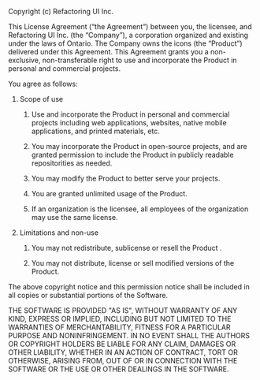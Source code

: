 Copyright (c) Refactoring UI Inc.

This License Agreement (“the Agreement”) between you, the licensee, and Refactoring UI Inc. (the “Company”), a corporation organized and existing under the laws of Ontario.  The Company owns the icons (the “Product”) delivered under this Agreement. This Agreement grants you a non-exclusive, non-transferable right to use and incorporate the Product in personal and commercial projects.

You agree as follows:

1.  Scope of use

    1. Use and incorporate the Product in personal and commercial projects including web applications, websites, native mobile applications, and printed materials, etc.

    2. You may incorporate the Product in open-source projects, and are granted permission to include the Product in publicly readable repositorities as needed.
 
    3. You may modify the Product to better serve your projects.

    4. You are granted unlimited usage of the Product.

    5. If an organization is the licensee, all employees of the organization may use the same license.

2.  Limitations and non-use
    
    1. You may not redistribute, sublicense or resell the Product .
    
    2. You may not distribute, license or sell modified versions of the Product.

The above copyright notice and this permission notice shall be included in all copies or substantial portions of the Software.

THE SOFTWARE IS PROVIDED "AS IS", WITHOUT WARRANTY OF ANY KIND,
EXPRESS OR IMPLIED, INCLUDING BUT NOT LIMITED TO THE WARRANTIES OF
MERCHANTABILITY, FITNESS FOR A PARTICULAR PURPOSE AND
NONINFRINGEMENT. IN NO EVENT SHALL THE AUTHORS OR COPYRIGHT HOLDERS BE
LIABLE FOR ANY CLAIM, DAMAGES OR OTHER LIABILITY, WHETHER IN AN ACTION
OF CONTRACT, TORT OR OTHERWISE, ARISING FROM, OUT OF OR IN CONNECTION
WITH THE SOFTWARE OR THE USE OR OTHER DEALINGS IN THE SOFTWARE.
